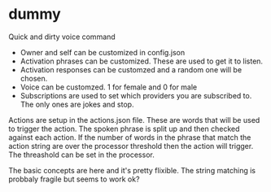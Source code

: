 # dummy
Quick and dirty voice command

* Owner and self can be customized in config.json
* Activation phrases can be customized. These are used to get it to listen.
* Activation responses can be customzed and a random one will be chosen.
* Voice can be customzed. 1 for female and 0 for male
* Subscriptions are used to set which providers you are subscribed to. The only ones are jokes and stop.

Actions are setup in the actions.json file. These are words that will be used to trigger the action. The spoken phrase is split up and then checked against each action. If the number of words in the phrase that match the action string are over the processor threshold then the action will trigger. The threashold can be set in the processor.

The basic concepts are here and it's pretty flixible. The string matching is probbaly fragile but seems to work ok?
